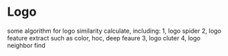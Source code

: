 # Logo
some algorithm for logo similarity calculate, including:
1, logo spider
2, logo feature extract such as color, hoc, deep feaure
3, logo cluter
4, logo neighbor find
